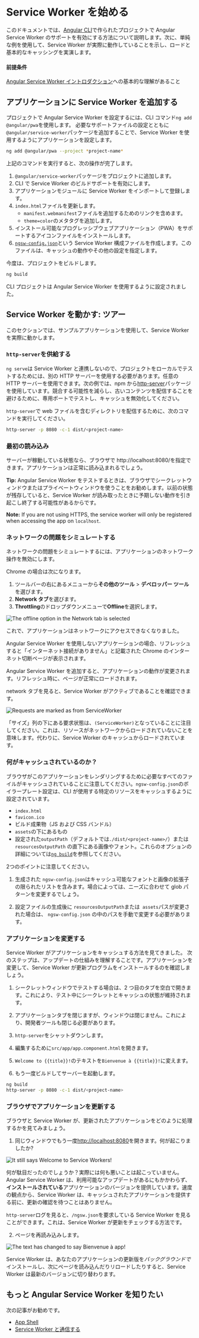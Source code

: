# Service Worker を始める

このドキュメントでは、[Angular CLI](cli)で作られたプロジェクトで Angular Service Worker のサポートを有効にする方法について説明します。次に、単純な例を使用して、Service Worker が実際に動作していることを示し、ロードと基本的なキャッシングを実演します。

#### 前提条件

[Angular Service Worker イントロダクション](guide/service-worker-intro)への基本的な理解があること

## アプリケーションに Service Worker を追加する

プロジェクトで Angular Service Worker を設定するには、CLI コマンド`ng add @angular/pwa`を使用します。
必要なサポートファイルの設定とともに`@angular/service-worker`パッケージを追加することで、Service Worker を使用するようにアプリケーションを設定します。

```sh
ng add @angular/pwa --project *project-name*
```

上記のコマンドを実行すると、次の操作が完了します。

1. `@angular/service-worker`パッケージをプロジェクトに追加します。
2. CLI で Service Worker のビルドサポートを有効にします。
3. アプリケーションモジュールに Service Worker をインポートして登録します。
4. `index.html`ファイルを更新します。
   - `manifest.webmanifest`ファイルを追加するためのリンクを含めます。
   - `theme=color`のメタタグを追加します。
5. インストール可能なプログレッシブウェブアプリケーション（PWA）をサポートするアイコンファイルをインストールします。
6. [`ngsw-config.json`](/guide/service-worker-config)という Service Worker 構成ファイルを作成します。このファイルは、キャッシュの動作やその他の設定を指定します。

今度は、プロジェクトをビルドします。

```sh
ng build
```

CLI プロジェクトは Angular Service Worker を使用するように設定されました。

## Service Worker を動かす: ツアー

このセクションでは、サンプルアプリケーションを使用して、Service Worker を実際に動かします。

### `http-server`を供給する

`ng serve`は Service Worker と連携しないので、プロジェクトをローカルでテストするためには、別の HTTP サーバーを使用する必要があります。任意の HTTP サーバーを使用できます。次の例では、npm から[http-server](https://www.npmjs.com/package/http-server)パッケージを使用しています。競合する可能性を減らし、古いコンテンツを配信することを避けるために、専用ポートでテストし、キャッシュを無効化してください。

`http-server`で web ファイルを含むディレクトリを配信するために、次のコマンドを実行してください。

```sh
http-server -p 8080 -c-1 dist/<project-name>
```

### 最初の読み込み

サーバーが稼動している状態なら、ブラウザで http://localhost:8080/を指定できます。アプリケーションは正常に読み込まれるでしょう。

<div class="alert is-helpful">

**Tip:** Angular Service Worker をテストするときは、ブラウザでシークレットウィンドウまたはプライベートウィンドウを使うことをお勧めします。以前の状態が残存していると、Service Worker が読み取ったときに予期しない動作を引き起こし終了する可能性があるからです。

</div>

<div class="alert is-helpful">

**Note:**
If you are not using HTTPS, the service worker will only be registered when accessing the app on `localhost`.

</div>

### ネットワークの問題をシミュレートする

ネットワークの問題をシミュレートするには、アプリケーションのネットワーク操作を無効にします。

Chrome の場合は次になります。

1. ツールバーの右にあるメニューから**その他のツール** > **デベロッパー ツール**を選びます。
1. **Network タブ**を選びます。
1. **Throttling**のドロップダウンメニューで**Offline**を選択します。

<div class="lightbox">
  <img src="generated/images/guide/service-worker/offline-option.png" alt="The offline option in the Network tab is selected">
</div>

これで、アプリケーションはネットワークにアクセスできなくなりました。

Angular Service Worker を使用しないアプリケーションの場合、リフレッシュすると「インターネット接続がありません」と記載された Chrome のインターネット切断ページが表示されます。

Angular Service Worker を追加すると、アプリケーションの動作が変更されます。リフレッシュ時に、ページが正常にロードされます。

network タブを見ると、Service Worker がアクティブであることを確認できます。

<div class="lightbox">
  <!-- textlint-disable prh --><img src="generated/images/guide/service-worker/sw-active.png" alt="Requests are marked as from ServiceWorker"><!-- textlint-enable prh -->
</div>

「サイズ」列の下にある要求状態は、<!-- textlint-disable prh -->`(ServiceWorker)`<!-- textlint-enable prh -->となっていることに注目してください。これは、リソースがネットワークからロードされていないことを意味します。代わりに、Service Worker のキャッシュからロードされています。

### 何がキャッシュされているのか？

ブラウザがこのアプリケーションをレンダリングするために必要なすべてのファイルがキャッシュされていることに注意してください。`ngsw-config.json`のボイラープレート設定は、CLI が使用する特定のリソースをキャッシュするように設定されています。

- `index.html`
- `favicon.ico`
- ビルド成果物（JS および CSS バンドル）
- `assets`の下にあるもの
- 設定された`outputPath`（デフォルトでは`./dist/<project-name>/`）または `resourcesOutputPath` の直下にある画像やフォント。これらのオプションの詳細については[`ng build`](cli/build)を参照してください。

<div class="alert is-important">
2つのポイントに注意してください。

1. 生成された `ngsw-config.json`はキャッシュ可能なフォントと画像の拡張子の限られたリストを含みます。場合によっては、ニーズに合わせて glob パターンを変更するでしょう。

1. 設定ファイルの生成後に `resourcesOutputPath`または` assets`パスが変更された場合は、 `ngsw-config.json` の中のパスを手動で変更する必要があります。
</div>

### アプリケーションを変更する

Service Worker がアプリケーションをキャッシュする方法を見てきました。
次のステップは、アップデートの仕組みを理解することです。アプリケーションを変更して、Service Worker が更新プログラムをインストールするのを確認しましょう。

1. シークレットウィンドウでテストする場合は、2 つ目のタブを空白で開きます。これにより、テスト中にシークレットとキャッシュの状態が維持されます。

1. アプリケーションタブを閉じますが、ウィンドウは閉じません。これにより、開発者ツールも閉じる必要があります。

1. `http-server`をシャットダウンします。

1. 編集するために`src/app/app.component.html`を開きます。

1. `Welcome to {{title}}!`のテキストを`Bienvenue à {{title}}!`に変えます。

1. もう一度ビルドしてサーバーを起動します。

```sh
ng build
http-server -p 8080 -c-1 dist/<project-name>
```

### ブラウザでアプリケーションを更新する

ブラウザと Service Worker が、更新されたアプリケーションをどのように処理するかを見てみましょう。

1. 同じウィンドウでもう一度[http://localhost:8080](http://localhost:8080)を開きます。何が起こりましたか?

<div class="lightbox">
  <img src="generated/images/guide/service-worker/welcome-msg-en.png" alt="It still says Welcome to Service Workers!">
</div>

何が駄目だったのでしょうか？実際には何も悪いことは起こっていません。Angular Service Worker は、利用可能なアップデートがあるにもかかわらず、**インストールされている**アプリケーションのバージョンを提供しています。速度の観点から、Service Worker は、キャッシュされたアプリケーションを提供する前に、更新の確認を待つことはありません。

`http-server`ログを見ると、`/ngsw.json`を要求している Service Worker を見ることができます。これは、Service Worker が更新をチェックする方法です。

2. ページを再読み込みします。

<div class="lightbox">
  <img src="generated/images/guide/service-worker/welcome-msg-fr.png" alt="The text has changed to say Bienvenue à app!">
</div>

Service Worker は、あなたのアプリケーションの更新版を*バックグラウンドで*インストールし、次にページを読み込んだりリロードしたりすると、Service Worker は最新のバージョンに切り替わります。

## もっと Angular Service Worker を知りたい

次の記事がお勧めです。

- [App Shell](guide/app-shell)
- [Service Worker と通信する](guide/service-worker-communications)
